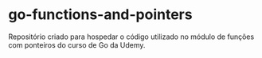 # go-functions-and-pointers
Repositório criado para hospedar o código utilizado no módulo de funções com ponteiros do curso de Go da Udemy.
